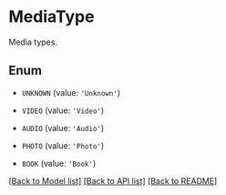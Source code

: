 # MediaType

Media types.

## Enum

* `UNKNOWN` (value: `'Unknown'`)

* `VIDEO` (value: `'Video'`)

* `AUDIO` (value: `'Audio'`)

* `PHOTO` (value: `'Photo'`)

* `BOOK` (value: `'Book'`)

[[Back to Model list]](README.md#documentation-for-models) [[Back to API list]](README.md#documentation-for-api-endpoints) [[Back to README]](README.md)


